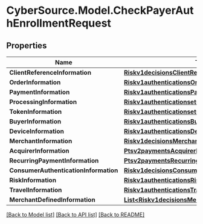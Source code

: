 # CyberSource.Model.CheckPayerAuthEnrollmentRequest
## Properties

Name | Type | Description | Notes
------------ | ------------- | ------------- | -------------
**ClientReferenceInformation** | [**Riskv1decisionsClientReferenceInformation**](Riskv1decisionsClientReferenceInformation.md) |  | [optional] 
**OrderInformation** | [**Riskv1authenticationsOrderInformation**](Riskv1authenticationsOrderInformation.md) |  | [optional] 
**PaymentInformation** | [**Riskv1authenticationsPaymentInformation**](Riskv1authenticationsPaymentInformation.md) |  | [optional] 
**ProcessingInformation** | [**Riskv1authenticationsetupsProcessingInformation**](Riskv1authenticationsetupsProcessingInformation.md) |  | [optional] 
**TokenInformation** | [**Riskv1authenticationsetupsTokenInformation**](Riskv1authenticationsetupsTokenInformation.md) |  | [optional] 
**BuyerInformation** | [**Riskv1authenticationsBuyerInformation**](Riskv1authenticationsBuyerInformation.md) |  | [optional] 
**DeviceInformation** | [**Riskv1authenticationsDeviceInformation**](Riskv1authenticationsDeviceInformation.md) |  | [optional] 
**MerchantInformation** | [**Riskv1decisionsMerchantInformation**](Riskv1decisionsMerchantInformation.md) |  | [optional] 
**AcquirerInformation** | [**Ptsv2paymentsAcquirerInformation**](Ptsv2paymentsAcquirerInformation.md) |  | [optional] 
**RecurringPaymentInformation** | [**Ptsv2paymentsRecurringPaymentInformation**](Ptsv2paymentsRecurringPaymentInformation.md) |  | [optional] 
**ConsumerAuthenticationInformation** | [**Riskv1decisionsConsumerAuthenticationInformation**](Riskv1decisionsConsumerAuthenticationInformation.md) |  | [optional] 
**RiskInformation** | [**Riskv1authenticationsRiskInformation**](Riskv1authenticationsRiskInformation.md) |  | [optional] 
**TravelInformation** | [**Riskv1authenticationsTravelInformation**](Riskv1authenticationsTravelInformation.md) |  | [optional] 
**MerchantDefinedInformation** | [**List&lt;Riskv1decisionsMerchantDefinedInformation&gt;**](Riskv1decisionsMerchantDefinedInformation.md) |  | [optional] 

[[Back to Model list]](../README.md#documentation-for-models) [[Back to API list]](../README.md#documentation-for-api-endpoints) [[Back to README]](../README.md)

